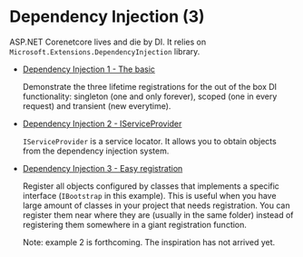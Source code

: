 # Dependency Injection (3)

  ASP.NET Corenetcore lives and die by DI. It relies on `Microsoft.Extensions.DependencyInjection` library. 

  * [Dependency Injection 1 - The basic](/projects/dependency-injection/dependency-injection-1)

    Demonstrate the three lifetime registrations for the out of the box DI functionality: singleton (one and only forever), scoped (one in every request) and transient (new everytime).

  * [Dependency Injection 2 - IServiceProvider](/projects/dependency-injection/dependency-injection-2)

    `IServiceProvider` is a service locator. It allows you to obtain objects from the dependency injection system.

  * [Dependency Injection 3 - Easy registration](/projects/dependency-injection/dependency-injection-3)
  
    Register all objects configured by classes that implements a specific interface (`IBootstrap` in this example). This is useful when you have large amount of classes in your project that needs registration. You can register them near where they are (usually in the same folder) instead of registering them somewhere in a giant registration function.

    Note: example 2 is forthcoming. The inspiration has not arrived yet.

